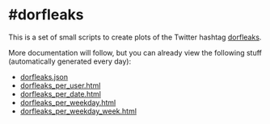 # \#dorfleaks

This is a set of small scripts to create plots of the Twitter hashtag [dorfleaks](https://twitter.com/hashtag/dorfleaks).

More documentation will follow, but you can already view the following stuff (automatically generated every day):

 * [dorfleaks.json](https://www.chaosdorf.de/~ytvwld/dorfleaks.json)
 * [dorfleaks_per_user.html](https://www.chaosdorf.de/~ytvwld/dorfleaks_per_user.html)
 * [dorfleaks_per_date.html](https://www.chaosdorf.de/~ytvwld/dorfleaks_per_date.html)
 * [dorfleaks_per_weekday.html](https://www.chaosdorf.de/~ytvwld/dorfleaks_per_weekday.html)
 * [dorfleaks_per_weekday_week.html](https://www.chaosdorf.de/~ytvwld/dorfleaks_per_weekday_week.html)
